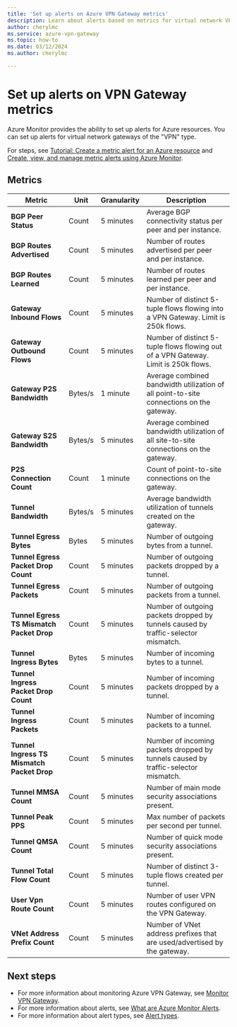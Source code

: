 ```yaml
---
title: 'Set up alerts on Azure VPN Gateway metrics'
description: Learn about alerts based on metrics for virtual network VPN gateways.
author: cherylmc
ms.service: azure-vpn-gateway
ms.topic: how-to
ms.date: 03/12/2024
ms.author: cherylmc

---
```

# Set up alerts on VPN Gateway metrics

Azure Monitor provides the ability to set up alerts for Azure resources. You can set up alerts for virtual network gateways of the "VPN" type.

For steps, see [Tutorial: Create a metric alert for an Azure resource](../azure-monitor/alerts/tutorial-metric-alert.md) and [Create, view, and manage metric alerts using Azure Monitor](../azure-monitor/alerts/alerts-metric.md).

## Metrics

| **Metric**                                 | **Unit**     | **Granularity**     | **Description**                                                                         |
| -------------------------------------------| ------------ | ------------------- | --------------------------------------------------------------------------------------- |
| **BGP Peer Status**                        | Count        | 5 minutes           | Average BGP connectivity status per peer and per instance.                              |
| **BGP Routes Advertised**                  | Count        | 5 minutes           | Number of routes advertised per peer and per instance.                                  |
| **BGP Routes Learned**                     | Count        | 5 minutes           | Number of routes learned per peer and per instance.                                     |
| **Gateway Inbound Flows**                  | Count        | 5 minutes           | Number of distinct 5-tuple flows flowing into a VPN Gateway. Limit is 250k flows.       |
| **Gateway Outbound Flows**                 | Count        | 5 minutes           | Number of distinct 5-tuple flows flowing out of a VPN Gateway. Limit is 250k flows.     |
| **Gateway P2S Bandwidth**                  | Bytes/s      | 1 minute            | Average combined bandwidth utilization of all point-to-site connections on the gateway. |
| **Gateway S2S Bandwidth**                  | Bytes/s      | 5 minutes           | Average combined bandwidth utilization of all site-to-site connections on the gateway.  |
| **P2S Connection Count**                   | Count        | 1 minute            | Count of point-to-site connections on the gateway.                                      |
| **Tunnel Bandwidth**                       | Bytes/s      | 5 minutes           | Average bandwidth utilization of tunnels created on the gateway.                        |
| **Tunnel Egress Bytes**                    | Bytes        | 5 minutes           | Number of outgoing bytes from a tunnel.                                                 |
| **Tunnel Egress Packet Drop Count**        | Count        | 5 minutes           | Number of outgoing packets dropped by a tunnel.                                         |
| **Tunnel Egress Packets**                  | Count        | 5 minutes           | Number of outgoing packets from a tunnel.                                               |
| **Tunnel Egress TS Mismatch Packet Drop**  | Count        | 5 minutes           | Number of outgoing packets dropped by tunnels caused by traffic-selector mismatch.      |
| **Tunnel Ingress Bytes**                   | Bytes        | 5 minutes           | Number of incoming bytes to a tunnel.                                                   |
| **Tunnel Ingress Packet Drop Count**       | Count        | 5 minutes           | Number of incoming packets dropped by a tunnel.                                         |
| **Tunnel Ingress Packets**                 | Count        | 5 minutes           | Number of incoming packets to a tunnel.                                                 |
| **Tunnel Ingress TS Mismatch Packet Drop** | Count        | 5 minutes           | Number of incoming packets dropped by tunnels caused by traffic-selector mismatch.      |
| **Tunnel MMSA Count**                      | Count        | 5 minutes           | Number of main mode security associations present.                                      |
| **Tunnel Peak PPS**                        | Count        | 5 minutes           | Max number of packets per second per tunnel.                                            |
| **Tunnel QMSA Count**                      | Count        | 5 minutes           | Number of quick mode security associations present.                                     |
| **Tunnel Total Flow Count**                | Count        | 5 minutes           | Number of distinct 3-tuple flows created per tunnel.                                    |
| **User Vpn Route Count**                   | Count        | 5 minutes           | Number of user VPN routes configured on the VPN Gateway.                                |
| **VNet Address Prefix Count**              | Count        | 5 minutes           | Number of VNet address prefixes that are used/advertised by the gateway.                |

## Next steps

* For more information about monitoring Azure VPN Gateway, see [Monitor VPN Gateway](monitor-vpn-gateway.md).
* For more information about alerts, see [What are Azure Monitor Alerts](../azure-monitor/alerts/alerts-overview.md).
* For more information about alert types, see [Alert types](../azure-monitor/alerts/alerts-types.md).
